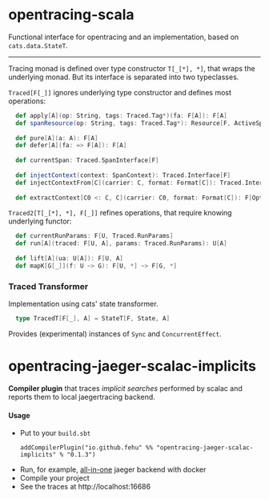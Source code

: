 # opentracing-scala

Functional interface for opentracing and an implementation, based on `cats.data.StateT`.

--------------------------------

Tracing monad is defined over type constructor `T[_[*], *]`, that wraps the underlying monad.
But its interface is separated into two typeclasses.

`Traced[F[_]]` ignores underlying type constructor and defines most operations:
```scala
  def apply[A](op: String, tags: Traced.Tag*)(fa: F[A]): F[A]
  def spanResource(op: String, tags: Traced.Tag*): Resource[F, ActiveSpan]
    
  def pure[A](a: A): F[A]
  def defer[A](fa: => F[A]): F[A]
  
  def currentSpan: Traced.SpanInterface[F]
  
  def injectContext(context: SpanContext): Traced.Interface[F]
  def injectContextFrom[C](carrier: C, format: Format[C]): Traced.Interface[F]
  
  def extractContext[C0 <: C, C](carrier: C0, format: Format[C]): F[Option[C0]] 
```

`Traced2[T[_[*], *], F[_]]` refines operations, that require knowing underlying functor:
```scala
  def currentRunParams: F[U, Traced.RunParams]
  def run[A](traced: F[U, A], params: Traced.RunParams): U[A]
  
  def lift[A](ua: U[A]): F[U, A]
  def mapK[G[_]](f: U ~> G): F[U, *] ~> F[G, *]
``` 

### Traced Transformer

Implementation using cats' state transformer.
```scala
  type TracedT[F[_], A] = StateT[F, State, A]
```

Provides (experimental) instances of `Sync` and `ConcurrentEffect`.

# opentracing-jaeger-scalac-implicits

**Compiler plugin** that traces _implicit searches_ performed by scalac
and reports them to local jaegertracing backend.


#### Usage 
- Put to your `build.sbt`
    ```sbtshell
    addCompilerPlugin("io.github.fehu" %% "opentracing-jaeger-scalac-implicits" % "0.1.3")
    ```
- Run, for example, [all-in-one](https://www.jaegertracing.io/docs/latest/getting-started/#all-in-one) jaeger backend with docker
- Compile your project
- See the traces at http://localhost:16686
